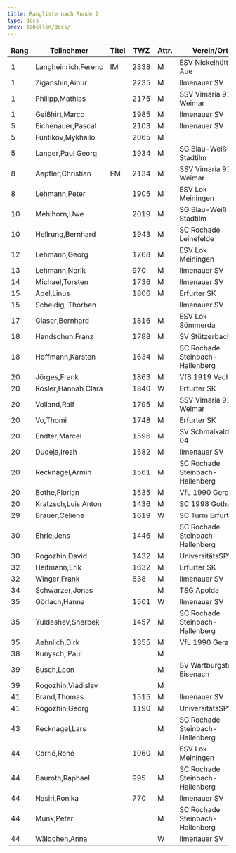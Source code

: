 ```yaml
---
title: Rangliste nach Runde 2
type: docs
prev: tabellen/docs/
---
```



| Rang | Teilnehmer            | Titel | TWZ  | Attr. | Verein/Ort                  | Land | S | R | V | Punkte | Buchholz | SoBerg |
|------|-----------------------|-------|------|-------|-----------------------------|------|---|---|---|--------|----------|--------|
| 1    | Langheinrich,Ferenc    | IM    | 2338 | M     | ESV Nickelhütte Aue          | GER  | 2 | 0 | 0 | 2.0    | 2.0      | 2.00   |
| 1    | Ziganshin,Ainur        |       | 2235 | M     | Ilmenauer SV                 | RUS  | 2 | 0 | 0 | 2.0    | 2.0      | 2.00   |
| 1    | Philipp,Mathias        |       | 2175 | M     | SSV Vimaria 91 Weimar        | GER  | 2 | 0 | 0 | 2.0    | 2.0      | 2.00   |
| 1    | Geißhirt,Marco         |       | 1985 | M     | Ilmenauer SV                 | GER  | 2 | 0 | 0 | 2.0    | 2.0      | 2.00   |
| 5    | Eichenauer,Pascal      |       | 2103 | M     | Ilmenauer SV                 | GER  | 2 | 0 | 0 | 2.0    | 1.5      | 1.50   |
| 5    | Funtikov,Mykhailo      |       | 2065 | M     |                             | UKR  | 2 | 0 | 0 | 2.0    | 1.5      | 1.50   |
| 5    | Langer,Paul Georg      |       | 1934 | M     | SG Blau-Weiß Stadtilm        | GER  | 2 | 0 | 0 | 2.0    | 1.5      | 1.50   |
| 8    | Aepfler,Christian      | FM    | 2134 | M     | SSV Vimaria 91 Weimar        | GER  | 2 | 0 | 0 | 2.0    | 1.0      | 1.00   |
| 8    | Lehmann,Peter          |       | 1905 | M     | ESV Lok Meiningen            | GER  | 2 | 0 | 0 | 2.0    | 1.0      | 1.00   |
| 10   | Mehlhorn,Uwe           |       | 2019 | M     | SG Blau-Weiß Stadtilm        | GER  | 1 | 1 | 0 | 1.5    | 2.5      | 1.75   |
| 10   | Hellrung,Bernhard      |       | 1943 | M     | SC Rochade Leinefelde        | GER  | 1 | 1 | 0 | 1.5    | 2.5      | 1.75   |
| 12   | Lehmann,Georg          |       | 1768 | M     | ESV Lok Meiningen            | GER  | 1 | 1 | 0 | 1.5    | 2.0      | 1.25   |
| 13   | Lehmann,Norik          |       | 970  | M     | Ilmenauer SV                 | GER  | 1 | 1 | 0 | 1.5    | 1.5      | 1.00   |
| 14   | Michael,Torsten        |       | 1736 | M     | Ilmenauer SV                 | GER  | 1 | 1 | 0 | 1.5    | 1.5      | 0.75   |
| 15   | Apel,Linus             |       | 1806 | M     | Erfurter SK                  | GER  | 1 | 0 | 1 | 1.0    | 3.0      | 1.00   |
| 15   | Scheidig, Thorben      |       |      |       | Ilmenauer SV                 | GER  | 1 | 0 | 1 | 1.0    | 3.0      | 1.00   |
| 17   | Glaser,Bernhard        |       | 1816 | M     | ESV Lok Sömmerda             | GER  | 0 | 2 | 0 | 1.0    | 2.5      | 1.25   |
| 18   | Handschuh,Franz        |       | 1788 | M     | SV Stützerbach               | GER  | 1 | 0 | 1 | 1.0    | 2.5      | 0.50   |
| 18   | Hoffmann,Karsten       |       | 1634 | M     | SC Rochade Steinbach-Hallenberg | GER | 1 | 0 | 1 | 1.0    | 2.5      | 0.50   |
| 20   | Jörges,Frank           |       | 1863 | M     | VfB 1919 Vacha               | GER  | 1 | 0 | 1 | 1.0    | 2.0      | 0.00   |
| 20   | Rösler,Hannah Clara    |       | 1840 | W     | Erfurter SK                  | GER  | 1 | 0 | 1 | 1.0    | 2.0      | 0.00   |
| 20   | Volland,Ralf           |       | 1795 | M     | SSV Vimaria 91 Weimar        | GER  | 1 | 0 | 1 | 1.0    | 2.0      | 0.00   |
| 20   | Vo,Thomi               |       | 1748 | M     | Erfurter SK                  | GER  | 1 | 0 | 1 | 1.0    | 2.0      | 0.00   |
| 20   | Endter,Marcel          |       | 1596 | M     | SV Schmalkalden 04           | GER  | 1 | 0 | 1 | 1.0    | 2.0      | 0.00   |
| 20   | Dudeja,Iresh           |       | 1582 | M     | Ilmenauer SV                 | IND  | 1 | 0 | 1 | 1.0    | 2.0      | 0.00   |
| 20   | Recknagel,Armin        |       | 1561 | M     | SC Rochade Steinbach-Hallenberg | GER | 1 | 0 | 1 | 1.0    | 2.0      | 0.00   |
| 20   | Bothe,Florian          |       | 1535 | M     | VfL 1990 Gera                | GER  | 1 | 0 | 1 | 1.0    | 2.0      | 0.00   |
| 20   | Kratzsch,Luis Anton    |       | 1436 | M     | SC 1998 Gotha                | GER  | 1 | 0 | 1 | 1.0    | 2.0      | 0.00   |
| 29   | Brauer,Celiene         |       | 1619 | W     | SC Turm Erfurt               | GER  | 0 | 2 | 0 | 1.0    | 1.5      | 0.75   |
| 30   | Ehrle,Jens             |       | 1446 | M     | SC Rochade Steinbach-Hallenberg | GER | 1 | 0 | 1 | 1.0    | 1.5      | 0.00   |
| 30   | Rogozhin,David         |       | 1432 | M     | UniversitätsSPVER            | GER  | 1 | 0 | 1 | 1.0    | 1.5      | 0.00   |
| 32   | Heitmann,Erik          |       | 1632 | M     | Erfurter SK                  | GER  | 1 | 0 | 1 | 1.0    | 1.0      | 0.00   |
| 32   | Winger,Frank           |       | 838  | M     | Ilmenauer SV                 | GER  | 1 | 0 | 1 | 1.0    | 1.0      | 0.00   |
| 34   | Schwarzer,Jonas        |       |      | M     | TSG Apolda                   | GER  | 0 | 1 | 1 | 0.5    | 2.5      | 0.50   |
| 35   | Görlach,Hanna          |       | 1501 | W     | Ilmenauer SV                 | GER  | 0 | 1 | 1 | 0.5    | 2.5      | 0.25   |
| 35   | Yuldashev,Sherbek      |       | 1457 | M     | SC Rochade Steinbach-Hallenberg | GER | 0 | 1 | 1 | 0.5    | 2.5      | 0.25   |
| 35   | Aehnlich,Dirk          |       | 1355 | M     | VfL 1990 Gera                | GER  | 0 | 1 | 1 | 0.5    | 2.5      | 0.25   |
| 38   | Kunysch, Paul          |       |      | M     |                             | GER  | 0 | 1 | 1 | 0.5    | 2.0      | 0.25   |
| 39   | Busch,Leon             |       |      | M     | SV Wartburgstadt Eisenach    | GER  | 0 | 1 | 1 | 0.5    | 1.5      | 0.25   |
| 39   | Rogozhin,Vladislav     |       |      | M     |                             | GER  | 0 | 1 | 1 | 0.5    | 1.5      | 0.25   |
| 41   | Brand,Thomas           |       | 1515 | M     | Ilmenauer SV                 | GER  | 0 | 0 | 2 | 0.0    | 3.0      | 0.00   |
| 41   | Rogozhin,Georg         |       | 1190 | M     | UniversitätsSPVER            | GER  | 0 | 0 | 2 | 0.0    | 3.0      | 0.00   |
| 43   | Recknagel,Lars         |       |      | M     | SC Rochade Steinbach-Hallenberg | GER | 0 | 0 | 2 | 0.0    | 2.5      | 0.00   |
| 44   | Carrié,René            |       | 1060 | M     | ESV Lok Meiningen            | GER  | 0 | 0 | 2 | 0.0    | 2.0      | 0.00   |
| 44   | Bauroth,Raphael        |       | 995  | M     | SC Rochade Steinbach-Hallenberg | GER | 0 | 0 | 2 | 0.0    | 2.0      | 0.00   |
| 44   | Nasiri,Ronika          |       | 770  | M     | Ilmenauer SV                 | GER  | 0 | 0 | 2 | 0.0    | 2.0      | 0.00   |
| 44   | Munk,Peter             |       |      | M     | SC Rochade Steinbach-Hallenberg | GER | 0 | 0 | 2 | 0.0    | 2.0      | 0.00   |
| 44   | Wäldchen,Anna          |       |      | W     | Ilmenauer SV                 | GER  | 0 | 0 | 2 | 0.0    | 2.0      | 0.00   |
